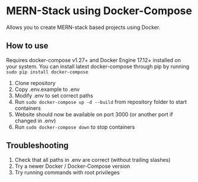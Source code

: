 # MERN-Stack using Docker-Compose
Allows you to create MERN-stack based projects using Docker.

## How to use
Requires docker-compose v1.27+ and Docker Engine 17.12+ installed on your system.
You can install latest docker-compose through pip by running `sudo pip install docker-compose` 

1. Clone repository
1. Copy .env.example to .env
1. Modify .env to set correct paths
1. Run `sudo docker-compose up -d --build` from repository folder to start containers
1. Website should now be available on port 3000 (or another port if changed in .env)
1. Run `sudo docker-compose down` to stop containers

## Troubleshooting
1. Check that all paths in .env are correct (without trailing slashes)
1. Try a newer Docker / Docker-Compose version
1. Try running commands with root privileges
